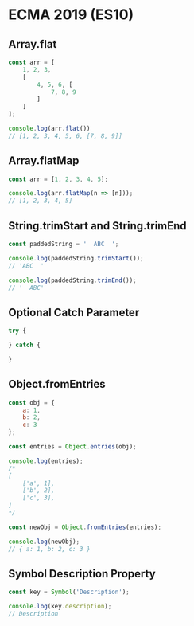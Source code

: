 # ECMA 2019 (ES10)

## Array.flat

```js
const arr = [
    1, 2, 3,
    [
        4, 5, 6, [
            7, 8, 9
        ]
    ]
];

console.log(arr.flat())
// [1, 2, 3, 4, 5, 6, [7, 8, 9]]
```

## Array.flatMap

```js
const arr = [1, 2, 3, 4, 5];

console.log(arr.flatMap(n => [n]));
// [1, 2, 3, 4, 5]
```

## String.trimStart and String.trimEnd

```js
const paddedString = '  ABC  ';

console.log(paddedString.trimStart());
// 'ABC  '

console.log(paddedString.trimEnd());
// '  ABC'
```

## Optional Catch Parameter

```js
try {

} catch {

}
```

## Object.fromEntries

```js
const obj = {
    a: 1,
    b: 2,
    c: 3
};

const entries = Object.entries(obj);

console.log(entries);
/*
[
    ['a', 1],
    ['b', 2],
    ['c', 3],
]
*/

const newObj = Object.fromEntries(entries);

console.log(newObj);
// { a: 1, b: 2, c: 3 }
```

## Symbol Description Property

```js
const key = Symbol('Description');

console.log(key.description);
// Description
```
